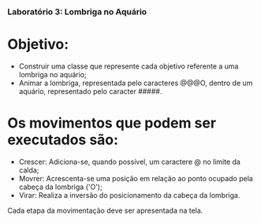 ### Laboratório 3: Lombriga no Aquário

# Objetivo: 
 - Construir uma classe que represente cada objetivo referente a uma lombriga no aquário;
 - Animar a lombriga, representada pelo caracteres @@@O, dentro de um aquário, representado pelo caracter #####.

# Os movimentos que podem ser executados são:
 - Crescer: Adiciona-se, quando possível, um caractere @ no limite da calda;
 - Movrer: Acrescenta-se uma posição em relação ao ponto ocupado pela cabeça da lombriga ('O');
 - Virar: Realiza a inversão do posicionamento da cabeça da lombriga.
 
 Cada etapa da movimentação deve ser apresentada na tela.
